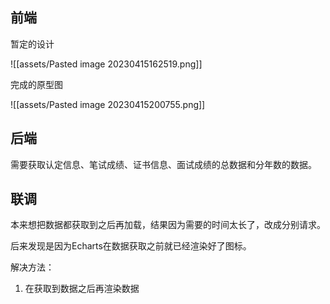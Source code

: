 ## 前端

暂定的设计

![[assets/Pasted image 20230415162519.png]]

完成的原型图

![[assets/Pasted image 20230415200755.png]]

## 后端

需要获取认定信息、笔试成绩、证书信息、面试成绩的总数据和分年数的数据。

## 联调

本来想把数据都获取到之后再加载，结果因为需要的时间太长了，改成分别请求。

后来发现是因为Echarts在数据获取之前就已经渲染好了图标。

解决方法：

1. 在获取到数据之后再渲染数据